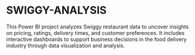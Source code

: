 # SWIGGY-ANALYSIS
This Power BI project analyzes Swiggy restaurant data to uncover insights on pricing, ratings, delivery times, and customer preferences. It includes interactive dashboards to support business decisions in the food delivery industry through data visualization and analysis.
